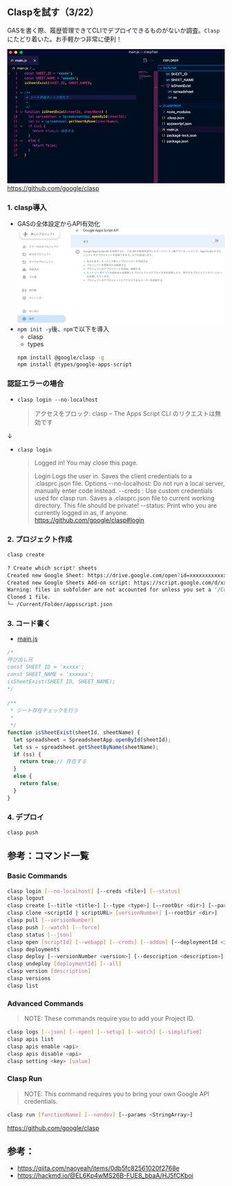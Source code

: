 
## Claspを試す（3/22）

GASを書く際、履歴管理できてCLIでデプロイできるものがないか調査。`Clasp`にたどり着いた。お手軽かつ非常に便利！


![](../Images/clasp_001.png)
https://github.com/google/clasp

### 1. clasp導入
- GASの全体設定からAPI有効化
![](../Images/clasp_002.png)
- `npm init -y`後、`npm`で以下を導入
    - clasp
    - types
    ```bash
    npm install @google/clasp -g
    npm install @types/google-apps-script
    ```

### 認証エラーの場合
- `clasp login --no-localhost`
    > アクセスをブロック: clasp – The Apps Script CLI のリクエストは無効です

↓
- `clasp login`
    > Logged in! You may close this page. 

    > Login
    > Logs the user in. Saves the client credentials to a .clasprc.json file.
    > Options
    > --no-localhost: Do not run a local server, manually enter code instead.
    > --creds <file>: Use custom credentials used for clasp run. Saves a .clasprc.json file to current working directory. This file should be private!
    > --status: Print who you are currently logged in as, if anyone.
    > https://github.com/google/clasp#login

### 2. プロジェクト作成
```bash
clasp create
```

```bash
? Create which script? sheets
Created new Google Sheet: https://drive.google.com/open?id=xxxxxxxxxxxxxxx
Created new Google Sheets Add-on script: https://script.google.com/d/xxxxxxxxxxxxxxx/edit
Warning: files in subfolder are not accounted for unless you set a '/Current/Folder/.claspignore' file.
Cloned 1 file.
└─ /Current/Folder/appsscript.json
```

### 3. コード書く

- [main.js](../Sources/Clasp/main.js)

```js
/*
呼び出し元
const SHEET_ID = 'xxxxx';
const SHEET_NAME = 'xxxxxx';
isSheetExist(SHEET_ID, SHEET_NAME);
*/

/**
 * シート存在チェックを行う
 * 
 */
function isSheetExist(sheetId, sheetName) {
  let spreadsheet = SpreadsheetApp.openById(sheetId);
  let ss = spreadsheet.getSheetByName(sheetName);
  if (ss) {
    return true;// 存在する
  }
  else {
    return false;
  }
}
```

### 4. デプロイ
```bash
clasp push
```

## 参考：コマンド一覧

### Basic Commands
```bash
clasp login [--no-localhost] [--creds <file>] [--status]
clasp logout
clasp create [--title <title>] [--type <type>] [--rootDir <dir>] [--parentId <id>]
clasp clone <scriptId | scriptURL> [versionNumber] [--rootDir <dir>]
clasp pull [--versionNumber]
clasp push [--watch] [--force]
clasp status [--json]
clasp open [scriptId] [--webapp] [--creds] [--addon] [--deploymentId <id>]
clasp deployments
clasp deploy [--versionNumber <version>] [--description <description>] [--deploymentId <id>]
clasp undeploy [deploymentId] [--all]
clasp version [description]
clasp versions
clasp list
```

### Advanced Commands
> NOTE: These commands require you to add your Project ID.

```bash
clasp logs [--json] [--open] [--setup] [--watch] [--simplified]
clasp apis list
clasp apis enable <api>
clasp apis disable <api>
clasp setting <key> [value]
```

### Clasp Run
> NOTE: This command requires you to bring your own Google API credentials.
```bash
clasp run [functionName] [--nondev] [--params <StringArray>]
```

https://github.com/google/clasp


## 参考：
- https://qiita.com/naoyeah/items/0db5fc82561020f2768e
- https://hackmd.io/@EL6Kp4wMS26B-FUE8_bbaA/HJ5fCKboi
